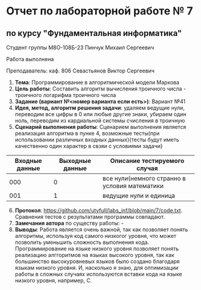 # Отчет по лабораторной работе № 7
## по курсу "Фундаментальная информатика"

Студент группы М8О-108Б-23 Пинчук Михаил Сергеевич

Работа выполнена 

Преподаватель: каф. 806 Севастьянов Виктор Сергеевич

1. **Тема**: Программирование в алгоритмической модели Маркова
2. **Цель работы**: Составить алгоритм вычисления троичного числа - троичного логарифма троичного числа
3. **Задание (вариант №<номер варианта если есть>)**: Вариант №41
4. **Идея, метод, алгоритм решения задачи**: удаляем ведущие нули, переводим все цифры в 0 или любые другие знаки, убираем один ноль, переводим из кардиальной системы счисления в троичную
5. **Сценарий выполнения работы**: Сценарием выполнения является реализация алгоритма в пунке 4, возможные тесты(при использовании различных входных данных){тесты будут иметь качественно один характер в свзяи с условиями задачи}

| Входные данные | Выходные данные | Описание тестируемого случая                    |
|----------------|-----------------|-------------------------------------------------|
| 000            | 0               | все нули(немного странно в условия математики   |
| 001            | 1               | ведущие нули и единица                          |

6. **Протокол**: https://github.com/utyfull/labs_inf/blob/main/7/code.txt. Сравнения тестов с результатами программы совпадают.
7. **Замечания автора** по существу работы: -
8. **Выводы**: Работа является очень важной, так как позволяет понять алгоритмы, используя код самого низкогог уровня, что может позволить уменьшить сложность выполнения кода. Программирование на языке низкого уровня позволяет понять реализацию алггоритмов на языках высокого уровня, так как большинство высокуровневых языков было создано благодаря языкам низкого уровня. И, насколько я знаю, для оптимизации работы в сложных случаях используются вставки кода на языке низкого уровня, например, C.
